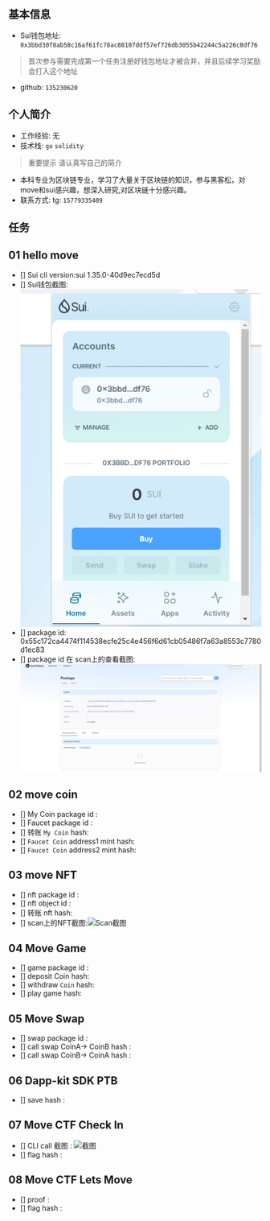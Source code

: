 ## 基本信息
- Sui钱包地址: `0x3bbd30f8ab58c16af61fc78ac88107ddf57ef726db3055b42244c5a226c8df76`
> 首次参与需要完成第一个任务注册好钱包地址才被合并，并且后续学习奖励会打入这个地址
- github: `135230620`

## 个人简介
- 工作经验: 无
- 技术栈: `go` `solidity` 
> 重要提示 请认真写自己的简介
- 本科专业为区块链专业，学习了大量关于区块链的知识，参与黑客松，对move和sui感兴趣，想深入研究,对区块链十分感兴趣。
- 联系方式: tg: `15779335409` 

## 任务

##   01 hello move  
- [] Sui cli version:sui 1.35.0-40d9ec7ecd5d
- [] Sui钱包截图: ![Sui钱包截图](./images/sui钱包.png)
- [] package id: 0x55c172ca4474f114538ecfe25c4e456f6d61cb05486f7a63a8553c7780d1ec83
- [] package id 在 scan上的查看截图:![Scan截图](./images/packageId截图.png)

##   02 move coin
- [] My Coin package id : 
- [] Faucet package id : 
- [] 转账 `My Coin` hash:
- [] `Faucet Coin` address1 mint hash:
- [] `Faucet Coin` address2 mint hash:

##   03 move NFT
- [] nft package id :
- [] nft object id : 
- [] 转账 nft  hash:
- [] scan上的NFT截图:![Scan截图](./images/你的图片地址)

##   04 Move Game
- [] game package id :
- [] deposit Coin hash:
- [] withdraw `Coin` hash:
- [] play game hash:

##   05 Move Swap
- [] swap package id :
- [] call swap CoinA-> CoinB  hash :
- [] call swap CoinB-> CoinA  hash :

##   06 Dapp-kit SDK PTB
- [] save hash :

##   07 Move CTF Check In
- [] CLI call 截图 : ![截图](./images/你的图片地址)
- [] flag hash :

##   08 Move CTF Lets Move
- [] proof : 
- [] flag hash :
